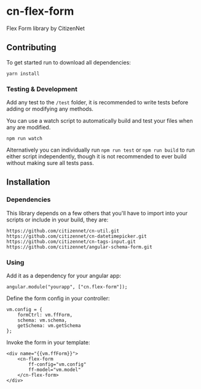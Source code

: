 # cn-flex-form
Flex Form library by CitizenNet

## Contributing
To get started run to download all dependencies:

    yarn install

### Testing & Development
Add any test to the `/test` folder, it is recommended to write tests before adding or modifying any methods.

You can use a watch script to automatically build and test your files when any are modified.

    npm run watch

Alternatively you can individually run `npm run test` or `npm run build` to run either script independently, though it
is not recommended to ever build without making sure all tests pass.

## Installation

### Dependencies
This library depends on a few others that you'll have to import into your scripts or include in your build, they are:

    https://github.com/citizennet/cn-util.git
    https://github.com/citizennet/cn-datetimepicker.git
    https://github.com/citizennet/cn-tags-input.git
    https://github.com/citizennet/angular-schema-form.git


### Using
Add it as a dependency for your angular app:

    angular.module("yourapp", ["cn.flex-form"]);

Define the form config in your controller:

    vm.config = {
        formCtrl: vm.ffForm,
        schema: vm.schema,
        getSchema: vm.getSchema
    };

Invoke the form in your template:

    <div name="{{vm.ffForm}}">
        <cn-flex-form
            ff-config="vm.config"
            ff-model="vm.model"
        </cn-flex-form>
    </div>

